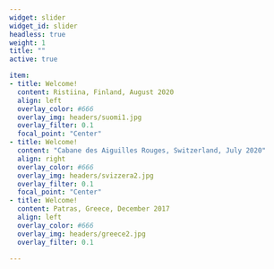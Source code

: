 ```yaml
---
widget: slider
widget_id: slider
headless: true
weight: 1
title: ""
active: true

item:
- title: Welcome!
  content: Ristiina, Finland, August 2020
  align: left
  overlay_color: #666
  overlay_img: headers/suomi1.jpg
  overlay_filter: 0.1
  focal_point: "Center"
- title: Welcome!
  content: "Cabane des Aiguilles Rouges, Switzerland, July 2020"
  align: right
  overlay_color: #666
  overlay_img: headers/svizzera2.jpg
  overlay_filter: 0.1
  focal_point: "Center"
- title: Welcome!
  content: Patras, Greece, December 2017
  align: left
  overlay_color: #666
  overlay_img: headers/greece2.jpg
  overlay_filter: 0.1

---
```

